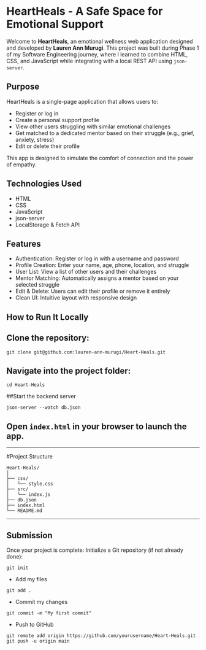 # HeartHeals - A Safe Space for Emotional Support

Welcome to **HeartHeals**, an emotional wellness web application designed and developed by **Lauren Ann Murugi**. This project was built during Phase 1 of my Software Engineering journey, where I learned to combine HTML, CSS, and JavaScript while integrating with a local REST API using `json-server`.

## Purpose

HeartHeals is a single-page application that allows users to:
- Register or log in
- Create a personal support profile
- View other users struggling with similar emotional challenges
- Get matched to a dedicated mentor based on their struggle (e.g., grief, anxiety, stress)
- Edit or delete their profile

This app is designed to simulate the comfort of connection and the power of empathy.

## Technologies Used

- HTML
- CSS
- JavaScript 
- json-server 
- LocalStorage & Fetch API

## Features

- Authentication: Register or log in with a username and password
- Profile Creation: Enter your name, age, phone, location, and struggle
- User List: View a list of other users and their challenges
- Mentor Matching: Automatically assigns a mentor based on your selected struggle
- Edit & Delete: Users can edit their profile or remove it entirely
- Clean UI: Intuitive layout with responsive design

## How to Run It Locally
## Clone the repository:
   ```
   git clone git@github.com:lauren-ann-murugi/Heart-Heals.git
  ```

## Navigate into the project folder:
```
cd Heart-Heals
```
##Start the backend server
```
json-server --watch db.json
```
## Open `index.html` in your browser to launch the app.

___
#Project Structure
```
Heart-Heals/
│
├── css/
│   └── style.css
├── src/
│   └── index.js
├── db.json
├── index.html
└── README.md
```
___

## Submission

Once your project is complete:
Initialize a Git repository (if not already done):
```
git init
```
- Add my files
```
git add .
```
- Commit my changes
```
git commit -m "My first commit"
```
- Push to GitHub
```
git remote add origin https://github.com/yourusername/Heart-Heals.git
git push -u origin main
```
























